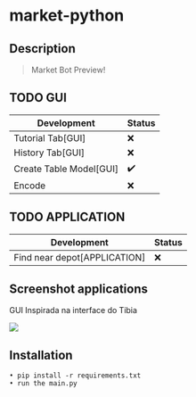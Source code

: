 ﻿# market-python

## Description 
> Market Bot Preview!

## TODO GUI

|Development| Status |
|------------|--------|
|Tutorial Tab[GUI]|:x:|
|History Tab[GUI]|:x:|
|Create Table Model[GUI]|:heavy_check_mark:|
|Encode|:x:|

## TODO APPLICATION
|Development | Status |
|------------|--------|
|Find near depot[APPLICATION]|:x:|

## Screenshot applications
GUI Inspirada na interface do Tibia

![](https://i.imgur.com/FBrKxrx.gif)


## Installation 

```
• pip install -r requirements.txt
• run the main.py
```
